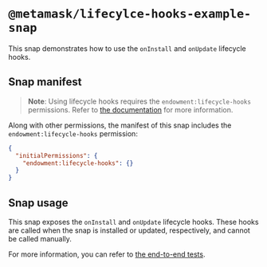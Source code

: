 # `@metamask/lifecylce-hooks-example-snap`

This snap demonstrates how to use the `onInstall` and `onUpdate` lifecycle
hooks.

## Snap manifest

> **Note**: Using lifecycle hooks requires the `endowment:lifecycle-hooks`
> permissions. Refer to [the documentation](https://docs.metamask.io/snaps/reference/permissions/#endowmentlifecycle-hooks)
> for more information.

Along with other permissions, the manifest of this snap includes the
`endowment:lifecycle-hooks` permission:

```json
{
  "initialPermissions": {
    "endowment:lifecycle-hooks": {}
  }
}
```

## Snap usage

This snap exposes the `onInstall` and `onUpdate` lifecycle hooks. These hooks
are called when the snap is installed or updated, respectively, and cannot be
called manually.

For more information, you can refer to
[the end-to-end tests](./src/index.test.ts).
